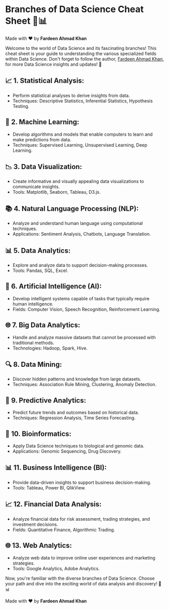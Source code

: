 # Branches of Data Science Cheat Sheet 🌟📊

Made with :heart: by **Fardeen Ahmad Khan**

Welcome to the world of Data Science and its fascinating branches! This cheat sheet is your guide to understanding the various specialized fields within Data Science. Don't forget to follow the author, [Fardeen Ahmad Khan](https://github.com/I-Fardeen), for more Data Science insights and updates! 🙌

## 📈 1. Statistical Analysis:
   - Perform statistical analyses to derive insights from data.
   - Techniques: Descriptive Statistics, Inferential Statistics, Hypothesis Testing.

## 🤖 2. Machine Learning:
   - Develop algorithms and models that enable computers to learn and make predictions from data.
   - Techniques: Supervised Learning, Unsupervised Learning, Deep Learning.

## 📉 3. Data Visualization:
   - Create informative and visually appealing data visualizations to communicate insights.
   - Tools: Matplotlib, Seaborn, Tableau, D3.js.

## 📚 4. Natural Language Processing (NLP):
   - Analyze and understand human language using computational techniques.
   - Applications: Sentiment Analysis, Chatbots, Language Translation.

## 📊 5. Data Analytics:
   - Explore and analyze data to support decision-making processes.
   - Tools: Pandas, SQL, Excel.

## 🧠 6. Artificial Intelligence (AI):
   - Develop intelligent systems capable of tasks that typically require human intelligence.
   - Fields: Computer Vision, Speech Recognition, Reinforcement Learning.

## 🌐 7. Big Data Analytics:
   - Handle and analyze massive datasets that cannot be processed with traditional methods.
   - Technologies: Hadoop, Spark, Hive.

## 🔍 8. Data Mining:
   - Discover hidden patterns and knowledge from large datasets.
   - Techniques: Association Rule Mining, Clustering, Anomaly Detection.

## 🔑 9. Predictive Analytics:
   - Predict future trends and outcomes based on historical data.
   - Techniques: Regression Analysis, Time Series Forecasting.

## 🧬 10. Bioinformatics:
  - Apply Data Science techniques to biological and genomic data.
  - Applications: Genomic Sequencing, Drug Discovery.

## 📊 11. Business Intelligence (BI):
   - Provide data-driven insights to support business decision-making.
   - Tools: Tableau, Power BI, QlikView.

## 📈 12. Financial Data Analysis:
   - Analyze financial data for risk assessment, trading strategies, and investment decisions.
   - Fields: Quantitative Finance, Algorithmic Trading.

## 🌐 13. Web Analytics:
   - Analyze web data to improve online user experiences and marketing strategies.
   - Tools: Google Analytics, Adobe Analytics.

Now, you're familiar with the diverse branches of Data Science. Choose your path and dive into the exciting world of data analysis and discovery! 🌟📊

Made with :heart: by **Fardeen Ahmad Khan**
